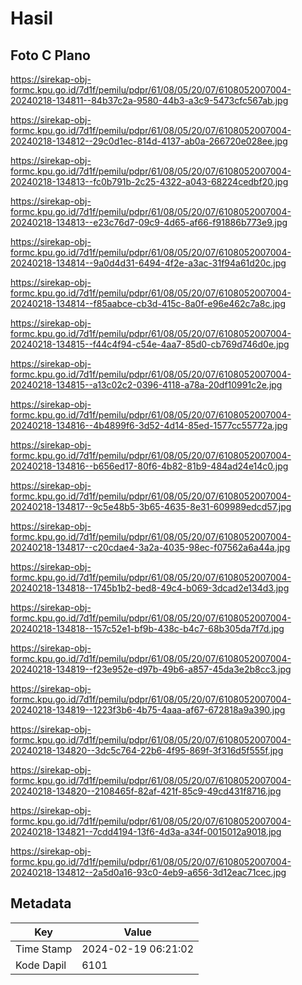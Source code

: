 # Hasil

## Foto C Plano

https://sirekap-obj-formc.kpu.go.id/7d1f/pemilu/pdpr/61/08/05/20/07/6108052007004-20240218-134811--84b37c2a-9580-44b3-a3c9-5473cfc567ab.jpg

https://sirekap-obj-formc.kpu.go.id/7d1f/pemilu/pdpr/61/08/05/20/07/6108052007004-20240218-134812--29c0d1ec-814d-4137-ab0a-266720e028ee.jpg

https://sirekap-obj-formc.kpu.go.id/7d1f/pemilu/pdpr/61/08/05/20/07/6108052007004-20240218-134813--fc0b791b-2c25-4322-a043-68224cedbf20.jpg

https://sirekap-obj-formc.kpu.go.id/7d1f/pemilu/pdpr/61/08/05/20/07/6108052007004-20240218-134813--e23c76d7-09c9-4d65-af66-f91886b773e9.jpg

https://sirekap-obj-formc.kpu.go.id/7d1f/pemilu/pdpr/61/08/05/20/07/6108052007004-20240218-134814--9a0d4d31-6494-4f2e-a3ac-31f94a61d20c.jpg

https://sirekap-obj-formc.kpu.go.id/7d1f/pemilu/pdpr/61/08/05/20/07/6108052007004-20240218-134814--f85aabce-cb3d-415c-8a0f-e96e462c7a8c.jpg

https://sirekap-obj-formc.kpu.go.id/7d1f/pemilu/pdpr/61/08/05/20/07/6108052007004-20240218-134815--f44c4f94-c54e-4aa7-85d0-cb769d746d0e.jpg

https://sirekap-obj-formc.kpu.go.id/7d1f/pemilu/pdpr/61/08/05/20/07/6108052007004-20240218-134815--a13c02c2-0396-4118-a78a-20df10991c2e.jpg

https://sirekap-obj-formc.kpu.go.id/7d1f/pemilu/pdpr/61/08/05/20/07/6108052007004-20240218-134816--4b4899f6-3d52-4d14-85ed-1577cc55772a.jpg

https://sirekap-obj-formc.kpu.go.id/7d1f/pemilu/pdpr/61/08/05/20/07/6108052007004-20240218-134816--b656ed17-80f6-4b82-81b9-484ad24e14c0.jpg

https://sirekap-obj-formc.kpu.go.id/7d1f/pemilu/pdpr/61/08/05/20/07/6108052007004-20240218-134817--9c5e48b5-3b65-4635-8e31-609989edcd57.jpg

https://sirekap-obj-formc.kpu.go.id/7d1f/pemilu/pdpr/61/08/05/20/07/6108052007004-20240218-134817--c20cdae4-3a2a-4035-98ec-f07562a6a44a.jpg

https://sirekap-obj-formc.kpu.go.id/7d1f/pemilu/pdpr/61/08/05/20/07/6108052007004-20240218-134818--1745b1b2-bed8-49c4-b069-3dcad2e134d3.jpg

https://sirekap-obj-formc.kpu.go.id/7d1f/pemilu/pdpr/61/08/05/20/07/6108052007004-20240218-134818--157c52e1-bf9b-438c-b4c7-68b305da7f7d.jpg

https://sirekap-obj-formc.kpu.go.id/7d1f/pemilu/pdpr/61/08/05/20/07/6108052007004-20240218-134819--f23e952e-d97b-49b6-a857-45da3e2b8cc3.jpg

https://sirekap-obj-formc.kpu.go.id/7d1f/pemilu/pdpr/61/08/05/20/07/6108052007004-20240218-134819--1223f3b6-4b75-4aaa-af67-672818a9a390.jpg

https://sirekap-obj-formc.kpu.go.id/7d1f/pemilu/pdpr/61/08/05/20/07/6108052007004-20240218-134820--3dc5c764-22b6-4f95-869f-3f316d5f555f.jpg

https://sirekap-obj-formc.kpu.go.id/7d1f/pemilu/pdpr/61/08/05/20/07/6108052007004-20240218-134820--2108465f-82af-421f-85c9-49cd431f8716.jpg

https://sirekap-obj-formc.kpu.go.id/7d1f/pemilu/pdpr/61/08/05/20/07/6108052007004-20240218-134821--7cdd4194-13f6-4d3a-a34f-0015012a9018.jpg

https://sirekap-obj-formc.kpu.go.id/7d1f/pemilu/pdpr/61/08/05/20/07/6108052007004-20240218-134812--2a5d0a16-93c0-4eb9-a656-3d12eac71cec.jpg


## Metadata

| Key        | Value               |
| ---------- | ------------------- |
| Time Stamp | 2024-02-19 06:21:02 |
| Kode Dapil | 6101                |




